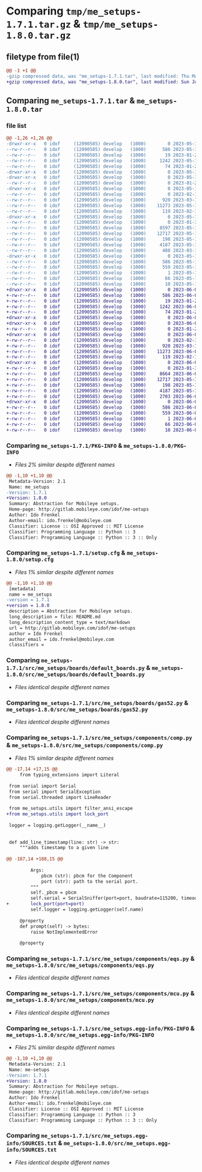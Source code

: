 # Comparing `tmp/me_setups-1.7.1.tar.gz` & `tmp/me_setups-1.8.0.tar.gz`

## filetype from file(1)

```diff
@@ -1 +1 @@
-gzip compressed data, was "me_setups-1.7.1.tar", last modified: Thu May 11 14:21:34 2023, max compression
+gzip compressed data, was "me_setups-1.8.0.tar", last modified: Sun Jun  4 10:01:12 2023, max compression
```

## Comparing `me_setups-1.7.1.tar` & `me_setups-1.8.0.tar`

### file list

```diff
@@ -1,26 +1,26 @@
-drwxr-xr-x   0 idof     (12090585) develop   (1000)        0 2023-05-11 14:21:34.749581 me_setups-1.7.1/
--rw-r--r--   0 idof     (12090585) develop   (1000)      586 2023-05-11 14:21:34.749606 me_setups-1.7.1/PKG-INFO
--rw-r--r--   0 idof     (12090585) develop   (1000)       19 2023-01-29 18:05:41.000000 me_setups-1.7.1/README.md
--rw-r--r--   0 idof     (12090585) develop   (1000)     1242 2023-05-11 14:21:34.751583 me_setups-1.7.1/setup.cfg
--rw-r--r--   0 idof     (12090585) develop   (1000)       74 2023-01-29 18:02:02.000000 me_setups-1.7.1/setup.py
-drwxr-xr-x   0 idof     (12090585) develop   (1000)        0 2023-05-11 14:21:34.712587 me_setups-1.7.1/src/
-drwxr-xr-x   0 idof     (12090585) develop   (1000)        0 2023-05-11 14:21:34.721609 me_setups-1.7.1/src/me_setups/
--rw-r--r--   0 idof     (12090585) develop   (1000)        0 2023-01-29 21:40:13.000000 me_setups-1.7.1/src/me_setups/__init__.py
-drwxr-xr-x   0 idof     (12090585) develop   (1000)        0 2023-05-11 14:21:34.738297 me_setups-1.7.1/src/me_setups/boards/
--rw-r--r--   0 idof     (12090585) develop   (1000)        0 2023-02-15 14:02:28.000000 me_setups-1.7.1/src/me_setups/boards/__init__.py
--rw-r--r--   0 idof     (12090585) develop   (1000)      920 2023-03-12 12:03:35.000000 me_setups-1.7.1/src/me_setups/boards/default_boards.py
--rw-r--r--   0 idof     (12090585) develop   (1000)    11273 2023-05-11 14:20:23.000000 me_setups-1.7.1/src/me_setups/boards/gas52.py
--rw-r--r--   0 idof     (12090585) develop   (1000)      119 2023-02-16 19:57:32.000000 me_setups-1.7.1/src/me_setups/boards/types.py
-drwxr-xr-x   0 idof     (12090585) develop   (1000)        0 2023-05-11 14:21:34.747587 me_setups-1.7.1/src/me_setups/components/
--rw-r--r--   0 idof     (12090585) develop   (1000)        0 2023-01-30 07:57:12.000000 me_setups-1.7.1/src/me_setups/components/__init__.py
--rw-r--r--   0 idof     (12090585) develop   (1000)     8597 2023-05-11 14:20:23.000000 me_setups-1.7.1/src/me_setups/components/comp.py
--rw-r--r--   0 idof     (12090585) develop   (1000)    12717 2023-05-11 12:09:03.000000 me_setups-1.7.1/src/me_setups/components/eqs.py
--rw-r--r--   0 idof     (12090585) develop   (1000)      198 2023-05-11 12:09:03.000000 me_setups-1.7.1/src/me_setups/components/mcs.py
--rw-r--r--   0 idof     (12090585) develop   (1000)     4187 2023-05-11 13:28:50.000000 me_setups-1.7.1/src/me_setups/components/mcu.py
--rw-r--r--   0 idof     (12090585) develop   (1000)      488 2023-03-15 13:23:19.000000 me_setups-1.7.1/src/me_setups/utils.py
-drwxr-xr-x   0 idof     (12090585) develop   (1000)        0 2023-05-11 14:21:34.731204 me_setups-1.7.1/src/me_setups.egg-info/
--rw-r--r--   0 idof     (12090585) develop   (1000)      586 2023-05-11 14:21:34.000000 me_setups-1.7.1/src/me_setups.egg-info/PKG-INFO
--rw-r--r--   0 idof     (12090585) develop   (1000)      559 2023-05-11 14:21:34.000000 me_setups-1.7.1/src/me_setups.egg-info/SOURCES.txt
--rw-r--r--   0 idof     (12090585) develop   (1000)        1 2023-05-11 14:21:34.000000 me_setups-1.7.1/src/me_setups.egg-info/dependency_links.txt
--rw-r--r--   0 idof     (12090585) develop   (1000)       66 2023-05-11 14:21:34.000000 me_setups-1.7.1/src/me_setups.egg-info/requires.txt
--rw-r--r--   0 idof     (12090585) develop   (1000)       10 2023-05-11 14:21:34.000000 me_setups-1.7.1/src/me_setups.egg-info/top_level.txt
+drwxr-xr-x   0 idof     (12090585) develop   (1000)        0 2023-06-04 10:01:12.509341 me_setups-1.8.0/
+-rw-r--r--   0 idof     (12090585) develop   (1000)      586 2023-06-04 10:01:12.509368 me_setups-1.8.0/PKG-INFO
+-rw-r--r--   0 idof     (12090585) develop   (1000)       19 2023-01-29 18:05:41.000000 me_setups-1.8.0/README.md
+-rw-r--r--   0 idof     (12090585) develop   (1000)     1242 2023-06-04 10:01:12.512328 me_setups-1.8.0/setup.cfg
+-rw-r--r--   0 idof     (12090585) develop   (1000)       74 2023-01-29 18:02:02.000000 me_setups-1.8.0/setup.py
+drwxr-xr-x   0 idof     (12090585) develop   (1000)        0 2023-06-04 10:01:12.461347 me_setups-1.8.0/src/
+drwxr-xr-x   0 idof     (12090585) develop   (1000)        0 2023-06-04 10:01:12.479074 me_setups-1.8.0/src/me_setups/
+-rw-r--r--   0 idof     (12090585) develop   (1000)        0 2023-01-29 21:40:13.000000 me_setups-1.8.0/src/me_setups/__init__.py
+drwxr-xr-x   0 idof     (12090585) develop   (1000)        0 2023-06-04 10:01:12.497543 me_setups-1.8.0/src/me_setups/boards/
+-rw-r--r--   0 idof     (12090585) develop   (1000)        0 2023-02-15 14:02:28.000000 me_setups-1.8.0/src/me_setups/boards/__init__.py
+-rw-r--r--   0 idof     (12090585) develop   (1000)      920 2023-03-12 12:03:35.000000 me_setups-1.8.0/src/me_setups/boards/default_boards.py
+-rw-r--r--   0 idof     (12090585) develop   (1000)    11273 2023-06-04 08:37:54.000000 me_setups-1.8.0/src/me_setups/boards/gas52.py
+-rw-r--r--   0 idof     (12090585) develop   (1000)      119 2023-02-16 19:57:32.000000 me_setups-1.8.0/src/me_setups/boards/types.py
+drwxr-xr-x   0 idof     (12090585) develop   (1000)        0 2023-06-04 10:01:12.507356 me_setups-1.8.0/src/me_setups/components/
+-rw-r--r--   0 idof     (12090585) develop   (1000)        0 2023-01-30 07:57:12.000000 me_setups-1.8.0/src/me_setups/components/__init__.py
+-rw-r--r--   0 idof     (12090585) develop   (1000)     8664 2023-06-04 09:59:02.000000 me_setups-1.8.0/src/me_setups/components/comp.py
+-rw-r--r--   0 idof     (12090585) develop   (1000)    12717 2023-05-18 10:10:02.000000 me_setups-1.8.0/src/me_setups/components/eqs.py
+-rw-r--r--   0 idof     (12090585) develop   (1000)      198 2023-05-18 10:10:02.000000 me_setups-1.8.0/src/me_setups/components/mcs.py
+-rw-r--r--   0 idof     (12090585) develop   (1000)     4187 2023-05-18 10:10:02.000000 me_setups-1.8.0/src/me_setups/components/mcu.py
+-rw-r--r--   0 idof     (12090585) develop   (1000)     2703 2023-06-04 09:59:02.000000 me_setups-1.8.0/src/me_setups/utils.py
+drwxr-xr-x   0 idof     (12090585) develop   (1000)        0 2023-06-04 10:01:12.489340 me_setups-1.8.0/src/me_setups.egg-info/
+-rw-r--r--   0 idof     (12090585) develop   (1000)      586 2023-06-04 10:01:12.000000 me_setups-1.8.0/src/me_setups.egg-info/PKG-INFO
+-rw-r--r--   0 idof     (12090585) develop   (1000)      559 2023-06-04 10:01:12.000000 me_setups-1.8.0/src/me_setups.egg-info/SOURCES.txt
+-rw-r--r--   0 idof     (12090585) develop   (1000)        1 2023-06-04 10:01:12.000000 me_setups-1.8.0/src/me_setups.egg-info/dependency_links.txt
+-rw-r--r--   0 idof     (12090585) develop   (1000)       66 2023-06-04 10:01:12.000000 me_setups-1.8.0/src/me_setups.egg-info/requires.txt
+-rw-r--r--   0 idof     (12090585) develop   (1000)       10 2023-06-04 10:01:12.000000 me_setups-1.8.0/src/me_setups.egg-info/top_level.txt
```

### Comparing `me_setups-1.7.1/PKG-INFO` & `me_setups-1.8.0/PKG-INFO`

 * *Files 2% similar despite different names*

```diff
@@ -1,10 +1,10 @@
 Metadata-Version: 2.1
 Name: me_setups
-Version: 1.7.1
+Version: 1.8.0
 Summary: Abstraction for Mobileye setups.
 Home-page: http://gitlab.mobileye.com/idof/me-setups
 Author: Ido Frenkel
 Author-email: ido.frenkel@mobileye.com
 Classifier: License :: OSI Approved :: MIT License
 Classifier: Programming Language :: Python :: 3
 Classifier: Programming Language :: Python :: 3 :: Only
```

### Comparing `me_setups-1.7.1/setup.cfg` & `me_setups-1.8.0/setup.cfg`

 * *Files 1% similar despite different names*

```diff
@@ -1,10 +1,10 @@
 [metadata]
 name = me_setups
-version = 1.7.1
+version = 1.8.0
 description = Abstraction for Mobileye setups.
 long_description = file: README.md
 long_description_content_type = text/markdown
 url = http://gitlab.mobileye.com/idof/me-setups
 author = Ido Frenkel
 author_email = ido.frenkel@mobileye.com
 classifiers =
```

### Comparing `me_setups-1.7.1/src/me_setups/boards/default_boards.py` & `me_setups-1.8.0/src/me_setups/boards/default_boards.py`

 * *Files identical despite different names*

### Comparing `me_setups-1.7.1/src/me_setups/boards/gas52.py` & `me_setups-1.8.0/src/me_setups/boards/gas52.py`

 * *Files identical despite different names*

### Comparing `me_setups-1.7.1/src/me_setups/components/comp.py` & `me_setups-1.8.0/src/me_setups/components/comp.py`

 * *Files 1% similar despite different names*

```diff
@@ -17,14 +17,15 @@
     from typing_extensions import Literal
 
 from serial import Serial
 from serial import SerialException
 from serial.threaded import LineReader
 
 from me_setups.utils import filter_ansi_escape
+from me_setups.utils import lock_port
 
 logger = logging.getLogger(__name__)
 
 
 def add_line_timestamp(line: str) -> str:
     """adds timestamp to a given line
 
@@ -187,14 +188,15 @@
 
         Args:
             pbcm (str): pbcm for the Component
             port (str): path to the serial port.
         """
         self._pbcm = pbcm
         self.serial = SerialSniffer(port=port, baudrate=115200, timeout=5)
+        lock_port(port=port)
         self.logger = logging.getLogger(self.name)
 
     @property
     def prompt(self) -> bytes:
         raise NotImplementedError
 
     @property
```

### Comparing `me_setups-1.7.1/src/me_setups/components/eqs.py` & `me_setups-1.8.0/src/me_setups/components/eqs.py`

 * *Files identical despite different names*

### Comparing `me_setups-1.7.1/src/me_setups/components/mcu.py` & `me_setups-1.8.0/src/me_setups/components/mcu.py`

 * *Files identical despite different names*

### Comparing `me_setups-1.7.1/src/me_setups.egg-info/PKG-INFO` & `me_setups-1.8.0/src/me_setups.egg-info/PKG-INFO`

 * *Files 2% similar despite different names*

```diff
@@ -1,10 +1,10 @@
 Metadata-Version: 2.1
 Name: me-setups
-Version: 1.7.1
+Version: 1.8.0
 Summary: Abstraction for Mobileye setups.
 Home-page: http://gitlab.mobileye.com/idof/me-setups
 Author: Ido Frenkel
 Author-email: ido.frenkel@mobileye.com
 Classifier: License :: OSI Approved :: MIT License
 Classifier: Programming Language :: Python :: 3
 Classifier: Programming Language :: Python :: 3 :: Only
```

### Comparing `me_setups-1.7.1/src/me_setups.egg-info/SOURCES.txt` & `me_setups-1.8.0/src/me_setups.egg-info/SOURCES.txt`

 * *Files identical despite different names*

